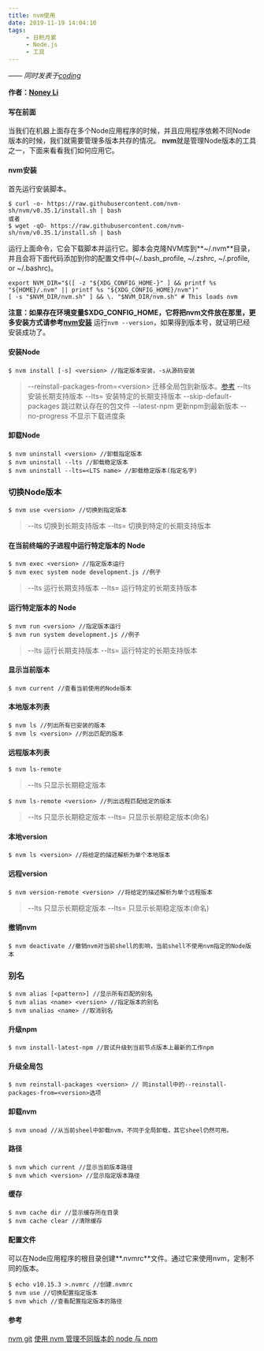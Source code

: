 ```yaml
---
title: nvm使用
date: 2019-11-19 14:04:10
tags:
     - 日积月累
     - Node.js
     - 工具
---
```


[bingoo]: https://github.com/noney/bingoo "基于webpack3的vue2构建工具"
[Noney Li]: https://github.com/noney/ "noneyli"

*—— 同时发表于[coding](http://noney.coding.me/noney/2017/09/01/webpack终极优化之dll篇/)*

__作者：[Noney Li]__

#### 写在前面
当我们在机器上面存在多个Node应用程序的时候，并且应用程序依赖不同Node版本的时候，我们就需要管理多版本共存的情况。
**nvm**就是管理Node版本的工具之一，下面来看看我们如何应用它。
#### nvm安装
首先运行安装脚本。
```
$ curl -o- https://raw.githubusercontent.com/nvm-sh/nvm/v0.35.1/install.sh | bash
或者
$ wget -qO- https://raw.githubusercontent.com/nvm-sh/nvm/v0.35.1/install.sh | bash
```
运行上面命令，它会下载脚本并运行它。脚本会克隆NVM库到**~/.nvm**目录，并且会将下面代码添加到你的配置文件中(~/.bash_profile, ~/.zshrc, ~/.profile, or ~/.bashrc)。
```
export NVM_DIR="$([ -z "${XDG_CONFIG_HOME-}" ] && printf %s "${HOME}/.nvm" || printf %s "${XDG_CONFIG_HOME}/nvm")"
[ -s "$NVM_DIR/nvm.sh" ] && \. "$NVM_DIR/nvm.sh" # This loads nvm
```
**注意：如果存在环境变量$XDG_CONFIG_HOME，它将把nvm文件放在那里，更多安装方式请参考[nvm安装](https://github.com/nvm-sh/nvm#installation-and-update)**
运行`nvm --version`，如果得到版本号，就证明已经安装成功了。
<!-- more -->
#### 安装Node
```
$ nvm install [-s] <version> //指定版本安装，-s从源码安装
```
>\--reinstall-packages-from=<version\> 迁移全局包到新版本。[参考](https://segmentfault.com/q/1010000014008905?utm_source=tag-newest)
\--lts 安装长期支持版本
\--lts=<LTS name> 安装特定的长期支持版本
\--skip-default-packages 跳过默认存在的包文件
\--latest-npm 更新npm到最新版本
\--no-progress 不显示下载进度条

#### 卸载Node
```
$ nvm uninstall <version> //卸载指定版本
$ nvm uninstall --lts //卸载稳定版本
$ nvm uninstall --lts=<LTS name> //卸载稳定版本(指定名字)
```
### 切换Node版本
```
$ nvm use <version> //切换到指定版本
```
>\--lts 切换到长期支持版本
\--lts=<LTS name> 切换到特定的长期支持版本
#### 在当前终端的子进程中运行特定版本的 Node
```
$ nvm exec <version> //指定版本运行
$ nvm exec system node development.js //例子
```
>\--lts 运行长期支持版本
\--lts=<LTS name> 运行特定的长期支持版本
#### 运行特定版本的 Node
```
$ nvm run <version> //指定版本运行
$ nvm run system development.js //例子
```
>\--lts 运行长期支持版本
\--lts=<LTS name> 运行特定的长期支持版本
#### 显示当前版本
```
$ nvm current //查看当前使用的Node版本
```
#### 本地版本列表
```
$ nvm ls //列出所有已安装的版本
$ nvm ls <version> //列出匹配的版本
```
#### 远程版本列表
```
$ nvm ls-remote
```
>--lts 只显示长期稳定版本

```
$ nvm ls-remote <version> //列出远程匹配给定的版本
```
>--lts 只显示长期稳定版本
--lts=<LTS name> 只显示长期稳定版本(命名)
#### 本地version
```
$ nvm ls <version> //将给定的描述解析为单个本地版本
```
#### 远程version
```
$ nvm version-remote <version> //将给定的描述解析为单个远程版本
```
>--lts 只显示长期稳定版本
--lts=<LTS name> 只显示长期稳定版本(命名)
#### 撤销nvm
```
$ nvm deactivate //撤销nvm对当前shell的影响，当前shell不使用nvm指定的Node版本
```
### 别名
```
$ nvm alias [<pattern>] //显示所有匹配的别名
$ nvm alias <name> <version> //指定版本的别名
$ nvm unalias <name> //取消别名
```
#### 升级npm
```
$ nvm install-latest-npm //尝试升级到当前节点版本上最新的工作npm
```
#### 升级全局包
```
$ nvm reinstall-packages <version> // 同install中的--reinstall-packages-from=<version>选项
```
#### 卸载nvm
```
$ nvm unoad //从当前sheel中卸载nvm，不同于全局卸载，其它sheel仍然可用。
```
#### 路径
```
$ nvm which current //显示当前版本路径
$ nvm which <version> //显示指定版本路径
```
#### 缓存
```
$ nvm cache dir //显示缓存所在目录
$ nvm cache clear //清除缓存
```
#### 配置文件
可以在Node应用程序的根目录创建**.nvmrc**文件。通过它来使用nvm，定制不同的版本。
```
$ echo v10.15.3 >.nvmrc //创建.nvmrc
$ nvm use //切换配置指定版本
$ nvm which //查看配置指定版本的路径
```
#### 参考
[nvm git](https://github.com/nvm-sh/nvm)
[使用 nvm 管理不同版本的 node 与 npm](http://bubkoo.com/2017/01/08/quick-tip-multiple-versions-node-nvm/)
